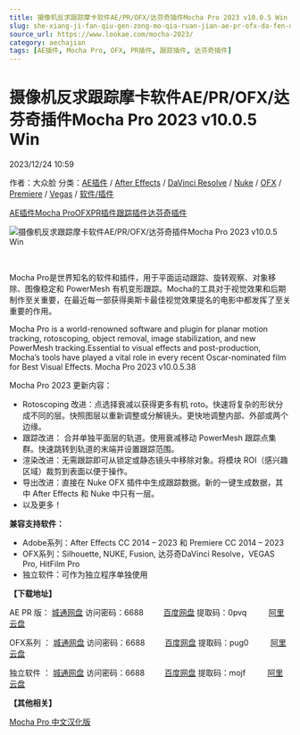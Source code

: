 ```yaml
---
title: 摄像机反求跟踪摩卡软件AE/PR/OFX/达芬奇插件Mocha Pro 2023 v10.0.5 Win
slug: she-xiang-ji-fan-qiu-gen-zong-mo-qia-ruan-jian-ae-pr-ofx-da-fen-qi-cha-jian-mocha-pro-2023-v10-0-5-win
source_url: https://www.lookae.com/mocha-2023/
category: aechajian
tags: [AE插件, Mocha Pro, OFX, PR插件, 跟踪插件, 达芬奇插件]
---
```

# 摄像机反求跟踪摩卡软件AE/PR/OFX/达芬奇插件Mocha Pro 2023 v10.0.5 Win

2023/12/24 10:59

作者：大众脸
分类：[AE插件](https://www.lookae.com/after-effects/aechajian/) / [After Effects](https://www.lookae.com/after-effects/) / [DaVinci Resolve](https://www.lookae.com/qitarjcj/resolvezy/) / [Nuke](https://www.lookae.com/qitarjcj/nukezy/) / [OFX](https://www.lookae.com/qitarjcj/ofxzy/) / [Premiere](https://www.lookae.com/qitarjcj/premierezy/) / [Vegas](https://www.lookae.com/qitarjcj/vegaszy/) / [软件/插件](https://www.lookae.com/qitarjcj/)

[AE插件](https://www.lookae.com/tag/ae%e6%8f%92%e4%bb%b6/)[Mocha Pro](https://www.lookae.com/tag/mocha-pro/)[OFX](https://www.lookae.com/tag/ofx/)[PR插件](https://www.lookae.com/tag/pr%e6%8f%92%e4%bb%b6/)[跟踪插件](https://www.lookae.com/tag/%e8%b7%9f%e8%b8%aa%e6%8f%92%e4%bb%b6/)[达芬奇插件](https://www.lookae.com/tag/%e8%be%be%e8%8a%ac%e5%a5%87%e6%8f%92%e4%bb%b6/)

![摄像机反求跟踪摩卡软件AE/PR/OFX/达芬奇插件Mocha Pro 2023 v10.0.5 Win](https://www.lookae.com/wp-content/uploads/2023/04/Mocha-Pro-2023.jpg "摄像机反求跟踪摩卡软件AE/PR/OFX/达芬奇插件Mocha Pro 2023 v10.0.5 Win-LookAE.com")

[﻿﻿﻿](https://cloud.video.taobao.com//play/u/705956171/p/1/e/6/t/1/407828550359.mp4)

Mocha Pro是世界知名的软件和插件，用于平面运动跟踪、旋转观察、对象移除、图像稳定和 PowerMesh 有机变形跟踪。Mocha的工具对于视觉效果和后期制作至关重要，在最近每一部获得奥斯卡最佳视觉效果提名的电影中都发挥了至关重要的作用。

Mocha Pro is a world-renowned software and plugin for planar motion tracking, rotoscoping, object removal, image stabilization, and new PowerMesh tracking.Essential to visual effects and post-production, Mocha’s tools have played a vital role in every recent Oscar-nominated film for Best Visual Effects. Mocha Pro 2023 v10.0.5.38

Mocha Pro 2023 更新内容：

* Rotoscoping 改进：点选择衰减以获得更多有机 roto。快速将复杂的形状分成不同的层。快照图层以重新调整或分解镜头。更快地调整内部、外部或两个边缘。
* 跟踪改进： 合并单独平面层的轨道。使用衰减移动 PowerMesh 跟踪点集群。快速跳转到轨道的末端并设置跟踪范围。
* 渲染改进：无需跟踪即可从锁定或静态镜头中移除对象。将模块 ROI（感兴趣区域）裁剪到表面以便于操作。
* 导出改进：直接在 Nuke OFX 插件中生成跟踪数据。新的一键生成数据，其中 After Effects 和 Nuke 中只有一层。
* 以及更多！

**兼容支持软件：**

* Adobe系列：After Effects CC 2014 – 2023 和 Premiere CC 2014 – 2023
* OFX系列：Silhouette, NUKE, Fusion, 达芬奇DaVinci Resolve，VEGAS Pro, HitFilm Pro
* 独立软件：可作为独立程序单独使用

**【下载地址】**

AE PR 版： [城通网盘](https://url70.ctfile.com/f/2827370-995558038-d95887?p=4431) 访问密码：6688         [百度网盘](https://pan.baidu.com/s/15e0HI24UKfG5lLQVf4vLiw?pwd=0pvq) 提取码：0pvq          [阿里云盘](https://www.alipan.com/s/qEpWVc1EtRf)

OFX系列 ： [城通网盘](https://url70.ctfile.com/f/2827370-995558044-a50f67?p=4431) 访问密码：6688         [百度网盘](https://pan.baidu.com/s/10tXsAtxpZ8FSofEt8X_icQ?pwd=pug0) 提取码：pug0          [阿里云盘](https://www.alipan.com/s/KSCiXwrAyxz)

独立软件 ： [城通网盘](https://url70.ctfile.com/f/2827370-995557993-976d81?p=4431) 访问密码：6688         [百度网盘](https://pan.baidu.com/s/1emYs8pXrCZOY2JuHzzJj7A?pwd=mojf) 提取码：mojf          [阿里云盘](https://www.alipan.com/s/buh456vyATc)

**【其他相关】**

[Mocha Pro 中文汉化版](https://www.lookae.com/tag/mocha%e4%b8%ad%e6%96%87/)
